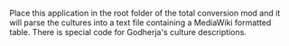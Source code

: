 Place this application in the root folder of the total conversion mod and it will parse the cultures into a text file containing a MediaWiki formatted table. There is special code for Godherja's culture descriptions.
